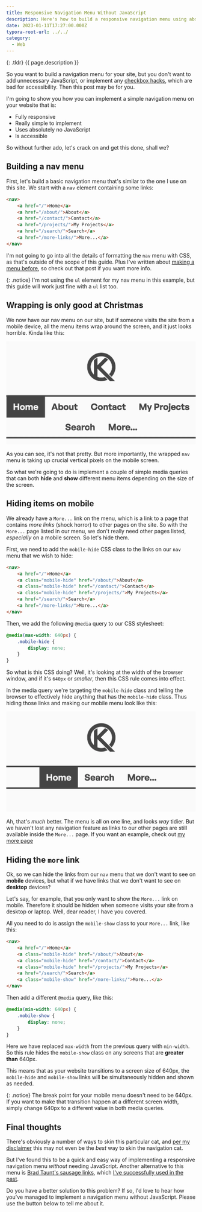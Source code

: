 ```yaml
---
title: Responsive Navigation Menu Without JavaScript
description: Here's how to build a responsive navigation menu using absolutely no JavaScript.
date: 2023-01-11T17:27:00.000Z
typora-root-url: ../../
category:
  - Web
---
```


{: .tldr}
{{ page.description }}

So you want to build a navigation menu for your site, but you don't want to add unnecessary JavaScript, or implement any [checkbox hacks](https://css-tricks.com/the-checkbox-hack/#aa-dropdown-menus), which are bad for accessibility. Then this post may be for you.

I'm going to show you how you can implement a simple navigation menu  on your website that is:

* Fully responsive
* Really simple to implement
* Uses absolutely no JavaScript
* Is accessible

So without further ado, let's crack on and get this done, shall we?

## Building a nav menu

First, let's build a basic navigation menu that's similar to the one I use on this site. We start with a `nav` element containing some links:

```html
<nav>
    <a href="/">Home</a>
    <a href="/about/">About</a>
    <a href="/contact/">Contact</a>
    <a href="/projects/">My Projects</a>
    <a href="/search/">Search</a>
    <a href="/more-links/">More...</a>  
</nav>
```

I'm not going to go into all the details of formatting the `nav` menu with CSS, as that's outside of the scope of this guide. Plus I've written about [making a menu before](https://kevquirk.com/making-a-website-03-menus/), so check out that post if you want more info.

{: .notice}
I'm not using the `ul` element for my nav menu in this example, but this guide will work just fine with a `ul` list too.

## Wrapping is only good at Christmas

We now have our nav menu on our site, but if someone visits the site from a mobile device, all the menu items wrap around the screen, and it just looks horrible. Kinda like this:

![Wrapped nav menu](/assets/images/wrapped-nav-menu.webp)

As you can see, it's not that pretty. But more importantly, the wrapped `nav` menu is taking up crucial vertical pixels on the mobile screen.

So what we're going to do is implement a couple of simple media queries that can both **hide** and **show** different menu items depending on the size of the screen.

## Hiding items on mobile

We already have a `More...` link on the menu, which is a link to a page that contains *more links* (shock horror) to other pages on the site. So with the `More...` page listed in our menu, we don't really need other pages listed, *especially* on a mobile screen. So let's hide them.

First, we need to add the `mobile-hide` CSS class to the links on our `nav` menu that we wish to hide:

```html
<nav>
    <a href="/">Home</a>
    <a class="mobile-hide" href="/about/">About</a>
    <a class="mobile-hide" href="/contact/">Contact</a>
    <a class="mobile-hide" href="/projects/">My Projects</a>
    <a href="/search/">Search</a>
    <a href="/more-links/">More...</a>  
</nav>
```

Then, we add the following `@media` query to our CSS stylesheet:

```css
@media(max-width: 640px) {
    .mobile-hide {
        display: none;
    }
}
```

So what is this CSS doing? Well, it's looking at the width of the browser window, and if it's `640px` or *smaller*, then this CSS rule comes into effect.

In the media query we're targeting the `mobile-hide` class and telling the browser to effectively hide anything that has the `mobile-hide` class. Thus hiding those links and making our mobile menu look like this:

![Mobile nav menu](/assets/images/mobile-nav-menu.webp)

Ah, that's *much* better. The menu is all on one line, and looks *way* tidier. But we haven't lost any navigation feature as links to our other pages are still available inside the `More...` page. If you want an example, check out [my more page](/more-links/)

## Hiding the `more` link

Ok, so we can hide the links from our `nav` menu that we don't want to see on **mobile** devices, but what if we have links that we don't want to see on **desktop** devices?

Let's say, for example, that you only want to show the `More...` link on mobile. Therefore it should be hidden when someone visits your site from a desktop or laptop. Well, dear reader, I have you covered.

All you need to do is assign the `mobile-show` class to your `More...` link, like this:

```html
<nav>
    <a href="/">Home</a>
    <a class="mobile-hide" href="/about/">About</a>
    <a class="mobile-hide" href="/contact/">Contact</a>
    <a class="mobile-hide" href="/projects/">My Projects</a>
    <a href="/search/">Search</a>
    <a class="mobile-show" href="/more-links/">More...</a>  
</nav>
```

Then add a different `@media` query, like this:

```css
@media(min-width: 640px) {
    .mobile-show {
        display: none;
    }
}
```

Here we have replaced `max-width` from the previous query with `min-width`. So this rule hides the `mobile-show` class on any screens that are **greater than** 640px.

This means that as your website transitions to a screen size of 640px, the `mobile-hide` and `mobile-show` links will be simultaneously hidden and shown as needed.

{: .notice}
The break point for your mobile menu doesn't need to be 640px. If you want to make that transition happen at a different screen width, simply change 640px to a different value in both media queries.

## Final thoughts

There's obviously a number of ways to skin this particular cat, and [per my disclaimer](/disclaimer/) this may not even be the *best* way to skin the navigation cat.

But I've found this to be a quick and easy way of implementing a responsive navigation menu *without* needing JavaScript. Another alternative to this menu is [Brad Taunt's sausage links](https://bt.ht/hamburger-menu-alternative/), which [I've successfully used in the past](https://kevquirk.com/the-design-history-of-this-website/#december-2020).

Do you have a better solution to this problem? If so, I'd love to hear how you've managed to implement a navigation menu without JavaScript. Please use the button below to tell me about it.